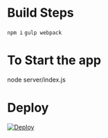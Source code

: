 # Build Steps
`npm i`
`gulp webpack`

# To Start the app
node server/index.js

# Deploy
[![Deploy](https://www.herokucdn.com/deploy/button.png)](https://heroku.com/deploy)
